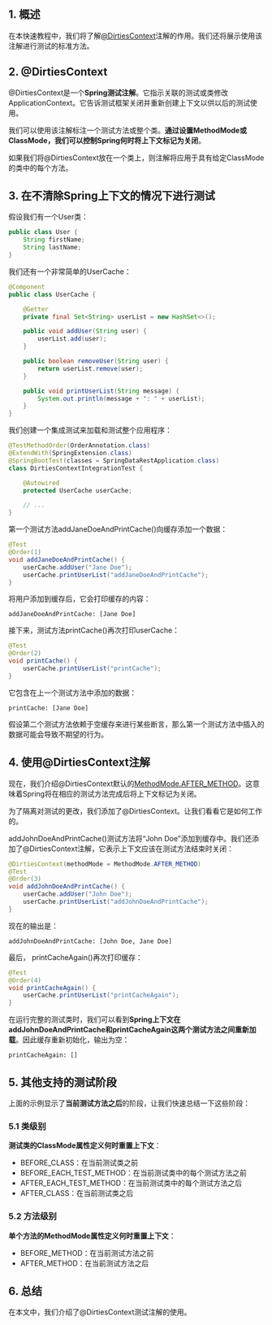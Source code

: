 ## 1. 概述

在本快速教程中，我们将了解[@DirtiesContext](https://docs.spring.io/spring-framework/docs/current/javadoc-api/org/springframework/test/annotation/DirtiesContext.html)注解的作用。我们还将展示使用该注解进行测试的标准方法。

## 2. @DirtiesContext

@DirtiesContext是一个**Spring测试注解**。它指示关联的测试或类修改ApplicationContext。它告诉测试框架关闭并重新创建上下文以供以后的测试使用。

我们可以使用该注解标注一个测试方法或整个类。**通过设置MethodMode或ClassMode，我们可以控制Spring何时将上下文标记为关闭**。

如果我们将@DirtiesContext放在一个类上，则注解将应用于具有给定ClassMode的类中的每个方法。

## 3. 在不清除Spring上下文的情况下进行测试

假设我们有一个User类：

```java
public class User {
    String firstName;
    String lastName;
}
```

我们还有一个非常简单的UserCache：

```java
@Component
public class UserCache {

    @Getter
    private final Set<String> userList = new HashSet<>();

    public void addUser(String user) {
        userList.add(user);
    }

    public boolean removeUser(String user) {
        return userList.remove(user);
    }

    public void printUserList(String message) {
        System.out.println(message + ": " + userList);
    }
}
```

我们创建一个集成测试来加载和测试整个应用程序：

```java
@TestMethodOrder(OrderAnnotation.class)
@ExtendWith(SpringExtension.class)
@SpringBootTest(classes = SpringDataRestApplication.class)
class DirtiesContextIntegrationTest {

    @Autowired
    protected UserCache userCache;

    // ...
}
```

第一个测试方法addJaneDoeAndPrintCache()向缓存添加一个数据：

```java
@Test
@Order(1)
void addJaneDoeAndPrintCache() {
    userCache.addUser("Jane Doe");
    userCache.printUserList("addJaneDoeAndPrintCache");
}
```

将用户添加到缓存后，它会打印缓存的内容：

```shell
addJaneDoeAndPrintCache: [Jane Doe]
```

接下来，测试方法printCache()再次打印userCache：

```java
@Test
@Order(2)
void printCache() {
    userCache.printUserList("printCache");
}
```

它包含在上一个测试方法中添加的数据：

```shell
printCache: [Jane Doe]
```

假设第二个测试方法依赖于空缓存来进行某些断言，那么第一个测试方法中插入的数据可能会导致不期望的行为。

## 4. 使用@DirtiesContext注解

现在，我们介绍@DirtiesContext默认的[MethodMode.AFTER_METHOD](https://docs.spring.io/spring-framework/docs/current/javadoc-api/org/springframework/test/annotation/DirtiesContext.MethodMode.html#AFTER_METHOD)。这意味着Spring将在相应的测试方法完成后将上下文标记为关闭。

为了隔离对测试的更改，我们添加了@DirtiesContext。让我们看看它是如何工作的。

addJohnDoeAndPrintCache()测试方法将“John Doe”添加到缓存中。我们还添加了@DirtiesContext注解，它表示上下文应该在测试方法结束时关闭：

```java
@DirtiesContext(methodMode = MethodMode.AFTER_METHOD)
@Test
@Order(3)
void addJohnDoeAndPrintCache() {
    userCache.addUser("John Doe");
    userCache.printUserList("addJohnDoeAndPrintCache");
}
```

现在的输出是：

```shell
addJohnDoeAndPrintCache: [John Doe, Jane Doe]
```

最后， printCacheAgain()再次打印缓存：

```java
@Test
@Order(4)
void printCacheAgain() {
    userCache.printUserList("printCacheAgain");
}
```

在运行完整的测试类时，我们可以看到**Spring上下文在addJohnDoeAndPrintCache和printCacheAgain这两个测试方法之间重新加载**。因此缓存重新初始化，输出为空：

```shell
printCacheAgain: []
```

## 5. 其他支持的测试阶段

上面的示例显示了**当前测试方法之后**的阶段，让我们快速总结一下这些阶段：

### 5.1 类级别

**测试类的ClassMode属性定义何时重置上下文**：

+ BEFORE_CLASS：在当前测试类之前
+ BEFORE_EACH_TEST_METHOD：在当前测试类中的每个测试方法之前
+ AFTER_EACH_TEST_METHOD：在当前测试类中的每个测试方法之后
+ AFTER_CLASS：在当前测试类之后

### 5.2 方法级别

**单个方法的MethodMode属性定义何时重置上下文**：

+ BEFORE_METHOD：在当前测试方法之前
+ AFTER_METHOD：在当前测试方法之后

## 6. 总结

在本文中，我们介绍了@DirtiesContext测试注解的使用。